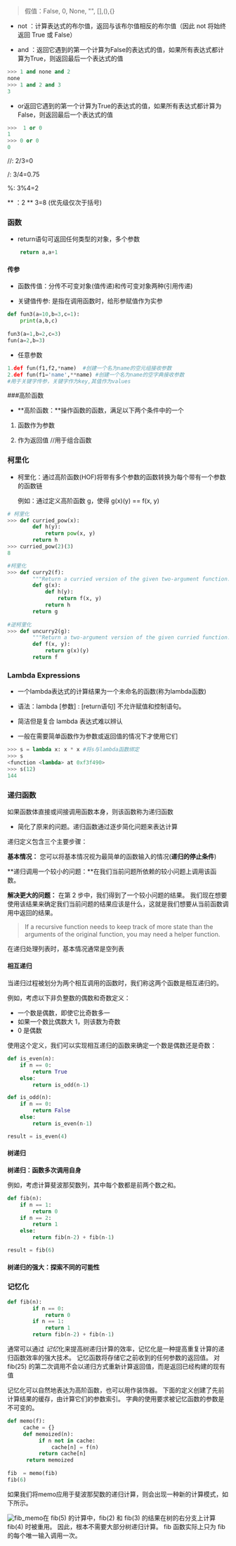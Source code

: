 > 假值：False, 0, None, "", [],(),{}

- not ：计算表达式的布尔值，返回与该布尔值相反的布尔值（因此 not 将始终返回 True 或 False）

- and ：返回它遇到的第一个计算为False的表达式的值，如果所有表达式都计算为True，则返回最后一个表达式的值

```python
>>> 1 and none and 2
none
>>> 1 and 2 and 3
3
```

- or返回它遇到的第一个计算为True的表达式的值，如果所有表达式都计算为False，则返回最后一个表达式的值

```python
>>>  1 or 0
1
>>> 0 or 0
0
```

//: 2/3=0

/: 3/4=0.75

%: 3%4=2

** ：2 ** 3=8  (优先级仅次于括号)





### 函数

 - return语句可返回任何类型的对象，多个参数

```python
    return a,a+1
```

 #### 传参

 -  函数传值：分传不可变对象(值传递)和传可变对象两种(引用传递)

 -  关键值传参: 是指在调用函数时，给形参赋值作为实参

```python
def fun3(a=10,b=3,c=1):
    print(a,b,c)
    
fun3(a=1,b=2,c=3)
fun(a=2,b=3)
```

- 任意参数

```python
1.def fun(f1,f2,*name)  #创建一个名为name的空元组接收参数
2.def fun(f1='name',**name) #创建一个名为name的空字典接收参数
#用于关键字传参，关键字作为key,其值作为values
```





###高阶函数

- **高阶函数：**操作函数的函数，满足以下两个条件中的一个

1.  函数作为参数

2. 作为返回值      //用于组合函数

    



### 柯里化

- 柯里化：通过高阶函数(HOF)将带有多个参数的函数转换为每个带有一个参数的函数链

   例如：通过定义高阶函数 g，使得 g(x)(y) == f(x, y)

```python
# 柯里化
>>> def curried_pow(x):
        def h(y):
            return pow(x, y)
        return h
>>> curried_pow(2)(3)
8
```
```python
#柯里化
>>> def curry2(f):
        """Return a curried version of the given two-argument function."""
        def g(x):
            def h(y):
                return f(x, y)
            return h
        return g
    
#逆柯里化    
>>> def uncurry2(g):
        """Return a two-argument version of the given curried function."""
        def f(x, y):
            return g(x)(y)
        return f
```


### Lambda Expressions

- 一个lambda表达式的计算结果为一个未命名的函数(称为lambda函数)

- 语法：lambda [参数] : [return语句]   不允许赋值和控制语句。
- 简洁但是复合 lambda 表达式难以辨认
- 一般在需要简单函数作为参数或返回值的情况下才使用它们

```python
>>> s = lambda x: x * x #将s与lambda函数绑定
>>> s
<function <lambda> at 0xf3f490>
>>> s(12)
144
```





### 递归函数

如果函数体直接或间接调用函数本身，则该函数称为递归函数

- 简化了原来的问题。递归函数通过逐步简化问题来表达计算

递归定义包含三个主要步骤：

**基本情况：** 您可以将基本情况视为最简单的函数输入的情况(**递归的停止条件**)

**递归调用一个较小的问题：**在我们当前问题所依赖的较小问题上调用该函数。 

**解决更大的问题：** 在第 2 步中，我们得到了一个较小问题的结果。 我们现在想要使用该结果来确定我们当前问题的结果应该是什么，这就是我们想要从当前函数调用中返回的结果。

>If a recursive function needs to keep track of more state than the arguments of the original function, you may need a helper function.

在递归处理列表时，基本情况通常是空列表

#### 相互递归

当递归过程被划分为两个相互调用的函数时，我们称这两个函数是相互递归的。

例如，考虑以下非负整数的偶数和奇数定义：

- 一个数是偶数，即使它比奇数多一
- 如果一个数比偶数大 1，则该数为奇数
- 0 是偶数

使用这个定义，我们可以实现相互递归的函数来确定一个数是偶数还是奇数：

```python
def is_even(n):
    if n == 0:
        return True
    else:
        return is_odd(n-1)

def is_odd(n):
    if n == 0:
        return False
    else:
        return is_even(n-1)

result = is_even(4)
```

#### 树递归

**树递归：函数多次调用自身**

例如，考虑计算斐波那契数列，其中每个数都是前两个数之和。

```python
def fib(n):
    if n == 1:
        return 0
    if n == 2:
        return 1
    else:
        return fib(n-2) + fib(n-1)

result = fib(6)
```

#### 树递归的强大：探索不同的可能性



### 记忆化

```python
def fib(n):
        if n == 0:
            return 0
        if n == 1:
            return 1
        return fib(n-2) + fib(n-1)
```

通常可以通过 *记忆*化来提高树递归计算的效率，记忆化是一种提高重复计算的递归函数效率的强大技术。 记忆函数将存储它之前收到的任何参数的返回值。 对 fib(25) 的第二次调用不会以递归方式重新计算返回值，而是返回已经构建的现有值

记忆化可以自然地表达为高阶函数，也可以用作装饰器。 下面的定义创建了先前计算结果的缓存，由计算它们的参数索引。 字典的使用要求被记忆函数的参数是不可变的。

```python
def memo(f):
     cache = {}
     def memoized(n):
          if n not in cache:
              cache[n] = f(n)
          return cache[n]
      return memoized
    
fib  = memo(fib)    
fib(6)
```

如果我们将memo应用于斐波那契数的递归计算，则会出现一种新的计算模式，如下所示。

![fib_memo](C:\Users\50657\Desktop\cs61a\笔记\fib_memo.png)在 fib(5) 的计算中，fib(2) 和 fib(3) 的结果在树的右分支上计算 fib(4) 时被重用。 因此，根本不需要大部分树递归计算。 fib 函数实际上只为 fib 的每个唯一输入调用一次。
